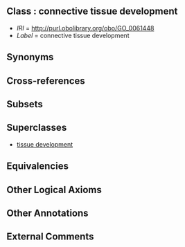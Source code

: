 
## Class : connective tissue development

 * *IRI* = http://purl.obolibrary.org/obo/GO_0061448
 * *Label* = connective tissue development

## Synonyms


## Cross-references


## Subsets


## Superclasses

 * [tissue development](../../GO/88/GO_0009888.md)

## Equivalencies


## Other Logical Axioms


## Other Annotations


## External Comments

